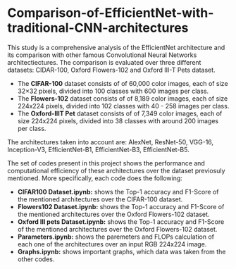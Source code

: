# Comparison-of-EfficientNet-with-traditional-CNN-architectures

This study is a comprehensive analysis of the EfficientNet architecture and its comparison with other famous Convolutional Neural Networks architectiectures. The comparison is evaluated over three different datasets: CIDAR-100, Oxford Flowers-102 and Oxford III-T Pets dataset.

- The **CIFAR-100** dataset consists of of 60,000 color images, each of size 32×32 pixels, divided into 100 classes with 600 images per class.
- The **Flowers-102** dataset consists of of 8,189 color images, each of size 224x224 pixels, divided into 102 classes with 40 - 258 images per class.
- The **Oxford-IIIT Pet** dataset consists of of 7,349 color images, each of size 224x224 pixels, divided into 38 classes with around 200 images per class.

The architectures taken into account are: AlexNet, ResNet-50, VGG-16, Inception-V3, EfficientNet-B1, EfficientNet-B3, EfficientNet-B5.

The set of codes present in this project shows the performance and computational efficiency of these architectures over the dataset previosuly mentioned. More specifically, each code does the following:

- **CIFAR100 Dataset.ipynb:** shows the Top-1 accuracy and F1-Score of the mentioned architectures over the CIFAR-100 dataset.
- **Flowers102 Dataset.ipynb:** shows the Top-1 accuracy and F1-Score of the mentioned architectures over the Oxford Flowers-102 dataset.
- **Oxford III pets Dataset.ipynb:** shows the Top-1 accuracy and F1-Score of the mentioned architectures over the Oxford Flowers-102 dataset.
- **Parameters.ipynb:** shows the paremeters and FLOPs calculation of each one of the architectures over an input RGB 224x224 image.
- **Graphs.ipynb:** shows important graphs, which data was taken from the other codes.
